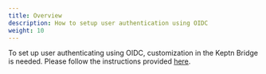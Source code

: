 ```yaml
---
title: Overview
description: How to setup user authentication using OIDC
weight: 10
---
```


To set up user authenticating using OIDC, customization in the Keptn Bridge is needed. Please follow the instructions provided [here](../../reference/bridge/oauth/#enable-disable-authentication).